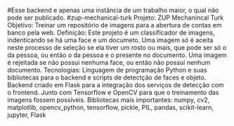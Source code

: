 #Esse backend e apenas uma instância de um trabalho maior, o qual não pode ser publicado.
#zup-mechanical-turk
Projeto: ZUP Mechanincal Turk
Objetivo: Treinar um repositório de imagens para a abertura de contas em banco pela web.
Definição: Este projeto é um classificador de imagens, indenticando se há uma face e um documeto.
           Uma imagem só é aceita neste processo de seleção se ela tiver um rosto ou mais, que pode ser só o da pessoa, ou então o da pessoa e o presente no documento.
           Uma imagem é rejeitada se não possui nenhuma face, ou então não possui nenhum documento.
Tecnologias: Linguagem de programação Python e suas bibliotecas para o backend e scripts de detectção de faces e objeto.
             Backend criado em Flask para a integração dos serviços de detecção com o frontend.
             Junto com Tensorflow e OpenCV para que o treinamento das imagens fossem possíveis.
             Bibliotecas mais importantes: numpy, cv2, matplotlib, opencv_python, tensorflow, pickle, PIL, pandas, scikit-learn, jupyter, Flask
